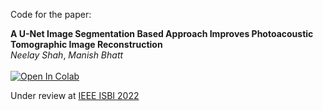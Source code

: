Code for the paper:

<b> A U-Net Image Segmentation Based Approach Improves Photoacoustic Tomographic Image Reconstruction </b> <br>
<i> Neelay Shah</i>, <i> Manish Bhatt </i> <br><br>
[![Open In Colab](https://colab.research.google.com/assets/colab-badge.svg)](https://colab.research.google.com/github/NeelayS/pat-img-reconstruction/blob/main/paper_code.ipynb)

Under review at [IEEE ISBI 2022](https://biomedicalimaging.org/2022/)
